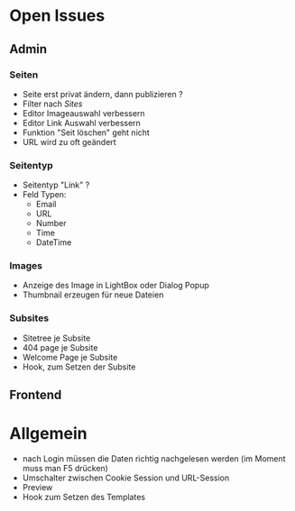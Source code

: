 Open Issues
===========
## Admin

### Seiten
- Seite erst privat ändern, dann publizieren ?
- Filter nach _Sites_
- Editor Imageauswahl verbessern
- Editor Link Auswahl verbessern
- Funktion "Seit löschen" geht nicht
- URL wird zu oft geändert

### Seitentyp
- Seitentyp "Link" ?
- Feld Typen:
	- Email
	- URL
	- Number
	- Time
	- DateTime
  
### Images
- Anzeige des Image in LightBox oder Dialog Popup
- Thumbnail erzeugen für neue Dateien

### Subsites
- Sitetree je Subsite
- 404 page je Subsite
- Welcome Page je Subsite
- Hook, zum Setzen der Subsite

## Frontend

Allgemein
=========
- nach Login müssen die Daten richtig nachgelesen werden (im Moment muss man F5 drücken)
- Umschalter zwischen Cookie Session und URL-Session
- Preview
- Hook zum Setzen des Templates

